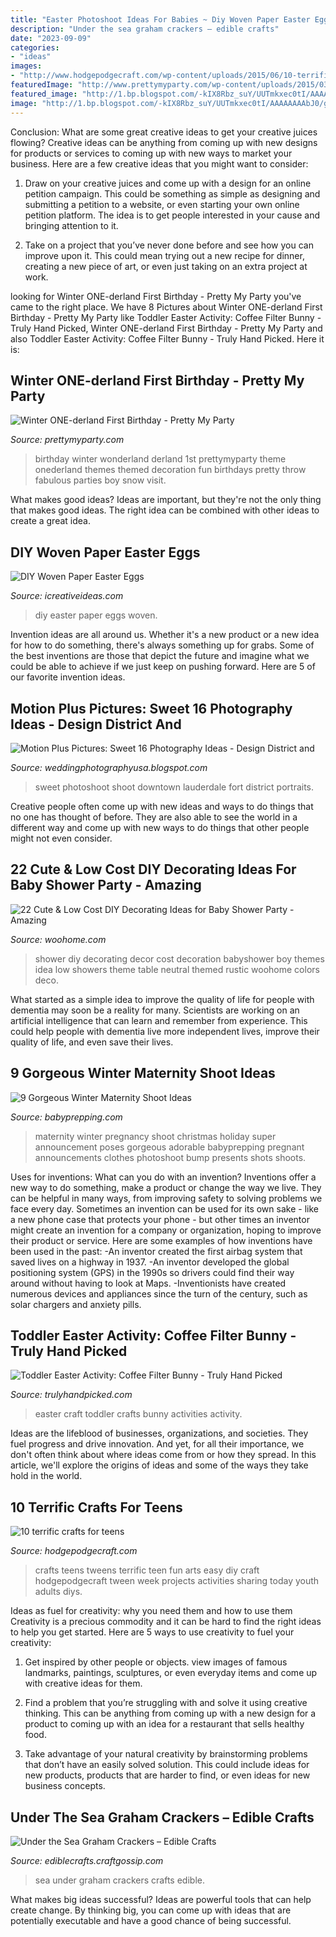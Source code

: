 ```yaml
---
title: "Easter Photoshoot Ideas For Babies ~ Diy Woven Paper Easter Eggs"
description: "Under the sea graham crackers – edible crafts"
date: "2023-09-09"
categories:
- "ideas"
images:
- "http://www.hodgepodgecraft.com/wp-content/uploads/2015/06/10-terrific-crafts-for-teens-tweens-1-600x900.jpg"
featuredImage: "http://www.prettymyparty.com/wp-content/uploads/2015/03/winter-wonderland-first-birthday-ideas.jpg"
featured_image: "http://1.bp.blogspot.com/-kIX8Rbz_suY/UUTmkxec0tI/AAAAAAAAbJ0/g4zXREgiAFw/s1600/Photoshoot+Sabrina&#039;s+daughter403.jpg"
image: "http://1.bp.blogspot.com/-kIX8Rbz_suY/UUTmkxec0tI/AAAAAAAAbJ0/g4zXREgiAFw/s1600/Photoshoot+Sabrina&#039;s+daughter403.jpg"
---
```



Conclusion: What are some great creative ideas to get your creative juices flowing?
Creative ideas can be anything from coming up with new designs for products or services to coming up with new ways to market your business. Here are a few creative ideas that you might want to consider: 
1. Draw on your creative juices and come up with a design for an online petition campaign. This could be something as simple as designing and submitting a petition to a website, or even starting your own online petition platform. The idea is to get people interested in your cause and bringing attention to it. 

2. Take on a project that you’ve never done before and see how you can improve upon it. This could mean trying out a new recipe for dinner, creating a new piece of art, or even just taking on an extra project at work.

	

		
looking for Winter ONE-derland First Birthday - Pretty My Party you've came to the right place. We have 8 Pictures about Winter ONE-derland First Birthday - Pretty My Party like Toddler Easter Activity: Coffee Filter Bunny - Truly Hand Picked, Winter ONE-derland First Birthday - Pretty My Party and also Toddler Easter Activity: Coffee Filter Bunny - Truly Hand Picked. Here it is:
		
    
## Winter ONE-derland First Birthday - Pretty My Party

<img loading=lazy src="http://www.prettymyparty.com/wp-content/uploads/2015/03/winter-wonderland-first-birthday-ideas.jpg" onerror="this.onerror=null;this.src='https://tse2.mm.bing.net/th?id=OIP.z6JmYT2V2Q1asUK5dO_AowHaKl&amp;pid=15.1';" alt="Winter ONE-derland First Birthday - Pretty My Party">

_Source: prettymyparty.com_

>birthday winter wonderland derland 1st prettymyparty theme onederland themes themed decoration fun birthdays pretty throw fabulous parties boy snow visit. 

	

What makes good ideas?
Ideas are important, but they're not the only thing that makes good ideas. The right idea can be combined with other ideas to create a great idea.

    
## DIY Woven Paper Easter Eggs

<img loading=lazy src="https://www.icreativeideas.com/wp-content/uploads/2014/04/DIY-Woven-Paper-Easter-Eggs-1.jpg" onerror="this.onerror=null;this.src='https://tse4.mm.bing.net/th?id=OIP.nqk8mlkdf6105kOm_97BuwHaHa&amp;pid=15.1';" alt="DIY Woven Paper Easter Eggs">

_Source: icreativeideas.com_

>diy easter paper eggs woven. 

	

Invention ideas are all around us. Whether it's a new product or a new idea for how to do something, there's always something up for grabs. Some of the best inventions are those that depict the future and imagine what we could be able to achieve if we just keep on pushing forward. Here are 5 of our favorite invention ideas.

    
## Motion Plus Pictures: Sweet 16 Photography Ideas - Design District And

<img loading=lazy src="http://1.bp.blogspot.com/-kIX8Rbz_suY/UUTmkxec0tI/AAAAAAAAbJ0/g4zXREgiAFw/s1600/Photoshoot+Sabrina&#039;s+daughter403.jpg" onerror="this.onerror=null;this.src='https://tse1.mm.bing.net/th?id=OIP.x-9kMl_KxfQ6xJe5seR3xAHaLK&amp;pid=15.1';" alt="Motion Plus Pictures: Sweet 16 Photography Ideas - Design District and">

_Source: weddingphotographyusa.blogspot.com_

>sweet photoshoot shoot downtown lauderdale fort district portraits. 

	

Creative people often come up with new ideas and ways to do things that no one has thought of before. They are also able to see the world in a different way and come up with new ways to do things that other people might not even consider.

    
## 22 Cute &amp; Low Cost DIY Decorating Ideas For Baby Shower Party - Amazing

<img loading=lazy src="http://www.woohome.com/wp-content/uploads/2015/04/baby-shower-decor-ideas-woohome-10.jpg" onerror="this.onerror=null;this.src='https://tse3.mm.bing.net/th?id=OIP.AZ6Er6VYfMBimlmU98aQ5gHaLH&amp;pid=15.1';" alt="22 Cute &amp; Low Cost DIY Decorating Ideas for Baby Shower Party - Amazing">

_Source: woohome.com_

>shower diy decorating decor cost decoration babyshower boy themes idea low showers theme table neutral themed rustic woohome colors deco. 

	

What started as a simple idea to improve the quality of life for people with dementia may soon be a reality for many. Scientists are working on an artificial intelligence that can learn and remember from experience. This could help people with dementia live more independent lives, improve their quality of life, and even save their lives.

    
## 9 Gorgeous Winter Maternity Shoot Ideas

<img loading=lazy src="https://www.babyprepping.com/wp-content/uploads/2015/11/ffea6d6706400a36b47295e53dbe24e9.jpg" onerror="this.onerror=null;this.src='https://tse4.mm.bing.net/th?id=OIP.3h16sDNakq3Y7gOh_0XWZwHaLH&amp;pid=15.1';" alt="9 Gorgeous Winter Maternity Shoot Ideas">

_Source: babyprepping.com_

>maternity winter pregnancy shoot christmas holiday super announcement poses gorgeous adorable babyprepping pregnant announcements clothes photoshoot bump presents shots shoots. 

	

Uses for inventions: What can you do with an invention?
Inventions offer a new way to do something, make a product or change the way we live. They can be helpful in many ways, from improving safety to solving problems we face every day. Sometimes an invention can be used for its own sake - like a new phone case that protects your phone - but other times an inventor might create an invention for a company or organization, hoping to improve their product or service. Here are some examples of how inventions have been used in the past: 
-An inventor created the first airbag system that saved lives on a highway in 1937.
-An inventor developed the global positioning system (GPS) in the 1990s so drivers could find their way around without having to look at Maps.
-Inventionists have created numerous devices and appliances since the turn of the century, such as solar chargers and anxiety pills.

    
## Toddler Easter Activity: Coffee Filter Bunny - Truly Hand Picked

<img loading=lazy src="https://trulyhandpicked.com/wp-content/uploads/2019/02/toddler-activities-15510781378n4kg.jpg" onerror="this.onerror=null;this.src='https://tse2.mm.bing.net/th?id=OIP.y7YtqocWdTMbeRn0qvmNTwHaJ3&amp;pid=15.1';" alt="Toddler Easter Activity: Coffee Filter Bunny - Truly Hand Picked">

_Source: trulyhandpicked.com_

>easter craft toddler crafts bunny activities activity. 

	

Ideas are the lifeblood of businesses, organizations, and societies. They fuel progress and drive innovation. And yet, for all their importance, we don't often think about where ideas come from or how they spread. In this article, we'll explore the origins of ideas and some of the ways they take hold in the world.

    
## 10 Terrific Crafts For Teens

<img loading=lazy src="http://www.hodgepodgecraft.com/wp-content/uploads/2015/06/10-terrific-crafts-for-teens-tweens-1-600x900.jpg" onerror="this.onerror=null;this.src='https://tse1.mm.bing.net/th?id=OIP.LAfc6aVN5uS-PbLfCiiE1QHaLH&amp;pid=15.1';" alt="10 terrific crafts for teens">

_Source: hodgepodgecraft.com_

>crafts teens tweens terrific teen fun arts easy diy craft hodgepodgecraft tween week projects activities sharing today youth adults diys. 

	

Ideas as fuel for creativity: why you need them and how to use them
Creativity is a precious commodity and it can be hard to find the right ideas to help you get started. Here are 5 ways to use creativity to fuel your creativity:
1. Get inspired by other people or objects. view images of famous landmarks, paintings, sculptures, or even everyday items and come up with creative ideas for them.

2. Find a problem that you’re struggling with and solve it using creative thinking. This can be anything from coming up with a new design for a product to coming up with an idea for a restaurant that sells healthy food.

3. Take advantage of your natural creativity by brainstorming problems that don’t have an easily solved solution. This could include ideas for new products, products that are harder to find, or even ideas for new business concepts.


    
## Under The Sea Graham Crackers – Edible Crafts

<img loading=lazy src="https://i1.wp.com/ediblecrafts.craftgossip.com/files/2016/01/Under-the-Sea-Graham-Crackers.jpg?fit=600,800" onerror="this.onerror=null;this.src='https://tse1.mm.bing.net/th?id=OIP.nOFoFoNlhHWraWEURspINAHaJ4&amp;pid=15.1';" alt="Under the Sea Graham Crackers – Edible Crafts">

_Source: ediblecrafts.craftgossip.com_

>sea under graham crackers crafts edible. 

	

What makes big ideas successful?
Ideas are powerful tools that can help create change. By thinking big, you can come up with ideas that are potentially executable and have a good chance of being successful.

